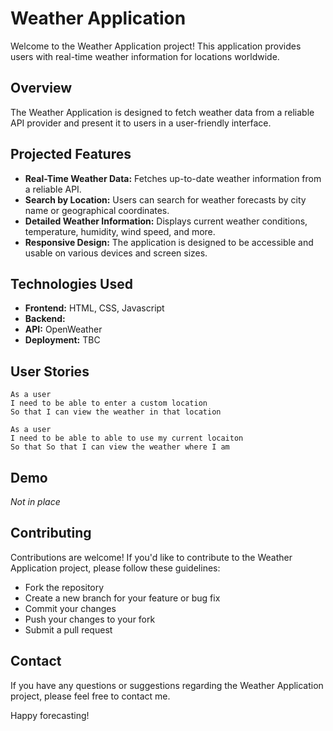 # Weather Application

Welcome to the Weather Application project! This application provides users with real-time weather information for locations worldwide.

## Overview

The Weather Application is designed to fetch weather data from a reliable API provider and present it to users in a user-friendly interface. 

## Projected Features

- **Real-Time Weather Data:** Fetches up-to-date weather information from a reliable API.
- **Search by Location:** Users can search for weather forecasts by city name or geographical coordinates.
- **Detailed Weather Information:** Displays current weather conditions, temperature, humidity, wind speed, and more.
- **Responsive Design:** The application is designed to be accessible and usable on various devices and screen sizes.

## Technologies Used

- **Frontend:** HTML, CSS, Javascript
- **Backend:** 
- **API:** OpenWeather
- **Deployment:** TBC

## User Stories

```
As a user
I need to be able to enter a custom location
So that I can view the weather in that location

As a user
I need to be able to able to use my current locaiton
So that So that I can view the weather where I am
```

## Demo

_Not in place_

## Contributing

Contributions are welcome! If you'd like to contribute to the Weather Application project, please follow these guidelines:
- Fork the repository
- Create a new branch for your feature or bug fix
- Commit your changes
- Push your changes to your fork
- Submit a pull request


## Contact

If you have any questions or suggestions regarding the Weather Application project, please feel free to contact me.

Happy forecasting!
